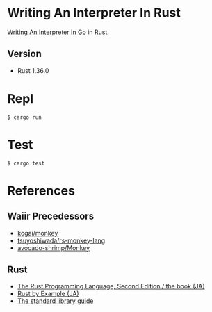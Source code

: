 # Writing An Interpreter In Rust

[Writing An Interpreter In Go](https://interpreterbook.com/) in Rust.

## Version

- Rust 1.36.0

# Repl

```
$ cargo run
```

# Test

```
$ cargo test
```

# References

## Waiir Precedessors

- [kogai/monkey](https://github.com/kogai/monkey)
- [tsuyoshiwada/rs-monkey-lang](https://github.com/tsuyoshiwada/rs-monkey-lang)
- [avocado-shrimp/Monkey](https://github.com/avocado-shrimp/Monkey)

## Rust

- [The Rust Programming Language, Second Edition / the book (JA)](https://doc.rust-jp.rs/book/second-edition/)
- [Rust by Example (JA)](https://doc.rust-jp.rs/rust-by-example-ja/)
- [The standard library guide](https://doc.rust-lang.org/std/index.html)
